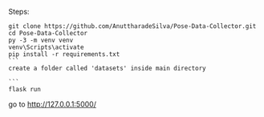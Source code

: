 Steps:

````
git clone https://github.com/AnuttharadeSilva/Pose-Data-Collector.git
cd Pose-Data-Collector
py -3 -m venv venv
venv\Scripts\activate
pip install -r requirements.txt
```
create a folder called 'datasets' inside main directory

```
flask run
````
go to http://127.0.0.1:5000/
